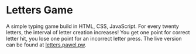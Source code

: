 Letters Game
===================
A simple typing game build in HTML, CSS, JavaScript. For every 
twenty letters, the interval of letter creation increases! You get
one point for correct letter hit, you lose one point for an 
incorrect letter press. The live version can be found at 
[letters.pawel.pw](http://letters.pawel.pw).

